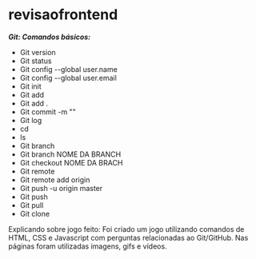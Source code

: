 # revisaofrontend


***Git: Comandos básicos:***

- Git version 
- Git status
- Git config --global user.name 
- Git config --global user.email
- Git init
- Git add
- Git add .
- Git commit -m ""
- Git log
- cd
- ls
- Git branch
- Git branch NOME DA BRANCH
- Git checkout NOME DA BRACH
- Git remote
- Git remote add origin 
- Git push -u origin master
- Git push
- Git pull
- Git clone

Explicando sobre jogo feito:
Foi criado um jogo utilizando comandos de HTML, CSS e Javascript com perguntas relacionadas ao Git/GitHub. Nas páginas foram utilizadas imagens, gifs e vídeos.
